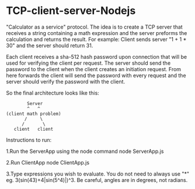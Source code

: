 # TCP-client-server-Nodejs
 "Calculator as a service" protocol. The idea is to create a TCP server that receives a string containing a math expression and the server preforms the calculation and returns the result.
For example:
Client sends server "1 + 1 * 30" and the server should return 31.

Each client receives a sha-512 hash password upon connection that will be used for verifying the client per request.
The server should send the password to the client when the client creates an initiation request.
From here forwards the client will send the password with every request and the server should verify the password with the client.

So the final architecture looks like this:

            Server 
            ^   ^
    (client math problem)
           /     \
          /       \   
       client   client

 
 Instructions to run:

1.Run the ServerApp using the node command
node ServerApp.js

2.Run ClientApp
node ClientApp.js

3.Type expressions you wish to evaluate. You do not need to always use "*" eg. 3(sin(43)+4|sin(5^4)|)^3. 
Be careful, angles are in degrees, not radians.
